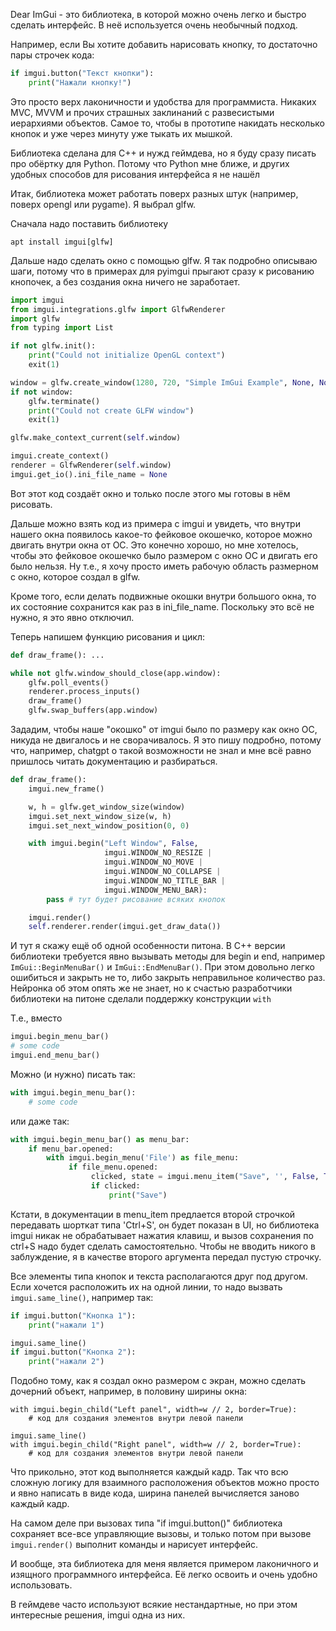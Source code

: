 Dear ImGui - это библиотека, в которой можно очень легко и быстро сделать интерфейс. В неё используется очень необычный подход.

Например, если Вы хотите добавить нарисовать кнопку, то достаточно пары строчек кода:

```Python
if imgui.button("Текст кнопки"):
    print("Нажали кнопку!")
```

Это просто верх лаконичности и удобства для программиста. Никаких MVC, MVVM и прочих страшных заклинаний с развесистыми иерархиями объектов. Самое то, чтобы в прототипе накидать несколько кнопок и уже через минуту уже тыкать их мышкой.

Библиотека сделана для C++ и нужд геймдева, но я буду сразу писать про обёртку для Python. Потому что Python мне ближе, и других удобных способов для рисования интерфейса я не нашёл

Итак, библиотека может работать поверх разных штук (например, поверх opengl или pygame). Я выбрал glfw.

Сначала надо поставить библиотеку
```
apt install imgui[glfw]
```

Дальше надо сделать окно c помощью glfw. Я так подробно описываю шаги, потому что в примерах для pyimgui прыгают сразу к рисованию кнопочек, а без создания окна ничего не заработает.

```Python
import imgui
from imgui.integrations.glfw import GlfwRenderer
import glfw
from typing import List

if not glfw.init():
    print("Could not initialize OpenGL context")
    exit(1)

window = glfw.create_window(1280, 720, "Simple ImGui Example", None, None)
if not window:
    glfw.terminate()
    print("Could not create GLFW window")
    exit(1)

glfw.make_context_current(self.window)

imgui.create_context()
renderer = GlfwRenderer(self.window)
imgui.get_io().ini_file_name = None
```

Вот этот код создаёт окно и только после этого мы готовы в нём рисовать.

Дальше можно взять код из примера с imgui и увидеть, что внутри нашего окна появилось какое-то фейковое окошечко, которое можно двигать внутри окна от ОС. Это конечно хорошо, но мне хотелось, чтобы это фейковое окошечко было размером с окно ОС и двигать его было нельзя. Ну т.е., я хочу просто иметь рабочую область размерном с окно, которое создал в glfw.

Кроме того, если делать подвижные окошки внутри большого окна, то их состояние сохранится как раз в ini_file_name. Поскольку это всё не нужно, я это явно отключил.

Теперь напишем функцию рисования и цикл:
```Python
def draw_frame(): ...

while not glfw.window_should_close(app.window):
    glfw.poll_events()
    renderer.process_inputs()
    draw_frame()
    glfw.swap_buffers(app.window)
```

Зададим, чтобы наше "окошко" от imgui было по размеру как окно ОС, никуда не двигалось и не сворачивалось. Я это пишу подробно, потому что, например, chatgpt о такой возможности не знал и мне всё равно пришлось читать документацию и разбираться.

```Python
def draw_frame():
    imgui.new_frame()

    w, h = glfw.get_window_size(window)
    imgui.set_next_window_size(w, h)
    imgui.set_next_window_position(0, 0)

    with imgui.begin("Left Window", False,
                     imgui.WINDOW_NO_RESIZE |
                     imgui.WINDOW_NO_MOVE |
                     imgui.WINDOW_NO_COLLAPSE |
                     imgui.WINDOW_NO_TITLE_BAR |
                     imgui.WINDOW_MENU_BAR):
        pass # тут будет рисование всяких кнопок

    imgui.render()
    self.renderer.render(imgui.get_draw_data())
```

И тут я скажу ещё об одной особенности питона. В С++ версии библиотеки требуется явно вызывать методы для begin и end, например `ImGui::BeginMenuBar()` и `ImGui::EndMenuBar()`. При этом довольно легко ошибиться и закрыть не то, либо закрыть неправильное количество раз. Нейронка об этом опять же не знает, но к счастью разработчики библиотеки на питоне сделали поддержку конструкции `with`

Т.е., вместо
```Python
imgui.begin_menu_bar()
# some code
imgui.end_menu_bar()
```

Можно (и нужно) писать так:
```Python
with imgui.begin_menu_bar():
    # some code
```
или даже так:

```Python
with imgui.begin_menu_bar() as menu_bar:
    if menu_bar.opened:
        with imgui.begin_menu('File') as file_menu:
             if file_menu.opened:
                  clicked, state = imgui.menu_item("Save", '', False, True)
                  if clicked:
                      print("Save")
```

Кстати, в документации в menu_item предлается второй строчкой передавать шорткат типа 'Ctrl+S', он будет показан в UI, но библиотека imgui никак не обрабатывает нажатия клавиш, и вызов сохранения по ctrl+S надо будет сделать самостоятельно. Чтобы не вводить никого в заблуждение, я в качестве второго аргумента передал пустую строчку.

Все элементы типа кнопок и текста располагаются друг под другом.
Если хочется расположить их на одной линии, то надо вызвать `imgui.same_line()`, например так:
```Python
if imgui.button("Кнопка 1"):
    print("нажали 1")

imgui.same_line()
if imgui.button("Кнопка 2"):
    print("нажали 2")
```

Подобно тому, как я создал окно размером с экран, можно сделать дочерний объект, например, в половину ширины окна:
```
with imgui.begin_child("Left panel", width=w // 2, border=True):
    # код для создания элементов внутри левой панели

imgui.same_line()
with imgui.begin_child("Right panel", width=w // 2, border=True):
    # код для создания элементов внутри левой панели
```

Что прикольно, этот код выполняется каждый кадр. Так что всю сложную логику для взаимного расположения объектов можно просто и явно написать в виде кода, ширина панелей вычисляется заново каждый кадр.

На самом деле при вызовах типа "if imgui.button()" библиотека сохраняет все-все управляющие вызовы, и только потом при вызове `imgui.render()` выполнит команды и нарисует интерфейс.

И вообще, эта библиотека для меня является примером лаконичного и изящного программного интерфейса. Её легко освоить и очень удобно использовать.

В геймдеве часто используют всякие нестандартные, но при этом интересные решения, imgui одна из них.




